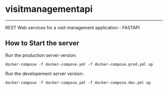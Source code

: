 # visitmanagementapi

---

REST Web services for a visit management application - FASTAPI

## How to Start the server

Run the production server version:

```docker
docker-compose -f docker-compose.yml -f docker-compose.prod.yml up
```

Run the developement server version:

```docker
docker-compose -f docker-compose.yml -f docker-compose.dev.yml up
```
